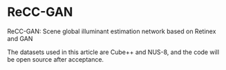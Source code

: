 # ReCC-GAN
ReCC-GAN: Scene global illuminant estimation network based on Retinex and GAN

The datasets used in this article are Cube++ and NUS-8, and the code will be open source after acceptance.
